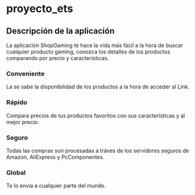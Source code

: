 # proyecto_ets



## Descripción de la aplicación
La aplicación ShopGaming te hace la vida más fácil a la hora de buscar cualquier producto gaming, conozca los detalles de los productos comparando por precio y características.

### Conveniente 
La se sabe la disponibilidad de los productos a la hora de acceder al Link.

### Rápido 
Compara precios de tus productos favoritos con sus características y al mejor precio.

### Seguro
Todas las compras son procesadas a tráves de los servidores seguros de Amazon, AliExpress y PcComponentes.

### Global
Te lo envia a cualquier parte del mundo.
